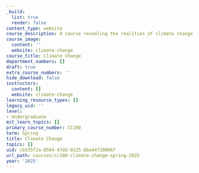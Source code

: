 ```yaml
---
_build:
  list: true
  render: false
content_type: website
course_description: A course revealing the realities of climate change
course_image:
  content: ''
  website: climate-change
course_title: Climate Change
department_numbers: []
draft: true
extra_course_numbers: ''
hide_download: false
instructors:
  content: []
  website: climate-change
learning_resource_types: []
legacy_uid: ''
level:
- Undergraduate
mit_learn_topics: []
primary_course_number: CC100
term: Spring
title: Climate Change
topics: []
uid: cb535f2a-8584-47dd-9225-bba447200067
url_path: courses/cc100-climate-change-spring-2025
year: '2025'
---
```

